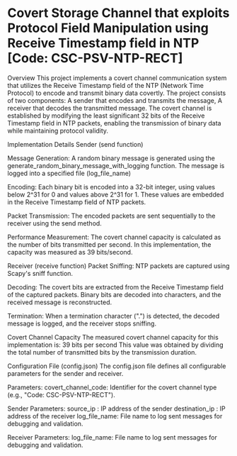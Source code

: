 # Covert Storage Channel that exploits Protocol Field Manipulation using Receive Timestamp field in NTP [Code: CSC-PSV-NTP-RECT]

Overview
This project implements a covert channel communication system that utilizes the Receive Timestamp field of the NTP (Network Time Protocol) to encode and transmit binary data covertly. The project consists of two components: A sender that encodes and transmits the message, A receiver that decodes the transmitted message.
The covert channel is established by modifying the least significant 32 bits of the Receive Timestamp field in NTP packets, enabling the transmission of binary data while maintaining protocol validity.

Implementation Details
Sender (send function)

Message Generation:
A random binary message is generated using the generate_random_binary_message_with_logging function.
The message is logged into a specified file (log_file_name)

Encoding:
Each binary bit is encoded into a 32-bit integer, using values below 
2^31 for 0 and values above 2^31 for 1.
These values are embedded in the Receive Timestamp field of NTP packets.

Packet Transmission:
The encoded packets are sent sequentially to the receiver using the send method.


Performance Measurement:
The covert channel capacity is calculated as the number of bits transmitted per second. In this implementation, the capacity was measured as 39 bits/second.

Receiver (receive function)
Packet Sniffing:
NTP packets are captured using Scapy's sniff function.

Decoding:
The covert bits are extracted from the Receive Timestamp field of the captured packets.
Binary bits are decoded into characters, and the received message is reconstructed.

Termination:
When a termination character (".") is detected, the decoded message is logged, and the receiver stops sniffing.

Covert Channel Capacity
The measured covert channel capacity for this implementation is:
39 bits per second
This value was obtained by dividing the total number of transmitted bits by the transmission duration.

Configuration File (config.json)
The config.json file defines all configurable parameters for the sender and receiver.

Parameters:
covert_channel_code: Identifier for the covert channel type (e.g., "Code: CSC-PSV-NTP-RECT").

Sender Parameters:
source_ip : IP address of the sender
destination_ip : IP address of the receiver
log_file_name: File name to log sent messages for debugging and validation.

Receiver Parameters:
log_file_name: File name to log sent messages for debugging and validation.